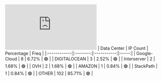 ![Diagramm](https://github.com/obajay/StateSync-snapshots/blob/main/Projects/Gitopia/1/README.md)
| Data Center | IP Count | Percentage | Freq |
|:------------:|:--------:|:-----------:|:-----:|
| Google-Cloud | 8 | 6.72% | 🟢 |
| DIGITALOCEAN | 3 | 2.52% | 🟢 |
| Interserver | 2 | 1.68% | 🟢 |
| OVH | 2 | 1.68% | 🟢 |
| AMAZON | 1 | 0.84% | 🟢 |
| StackPath | 1 | 0.84% | 🟢 |
| OTHER | 102 | 85.71% | 🟢 |